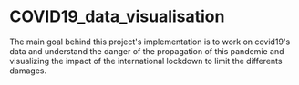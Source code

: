 # COVID19_data_visualisation
The main goal behind this project's implementation is to work on covid19's data and understand the danger of the propagation of this pandemie and visualizing the impact of the international lockdown to limit the differents damages.
